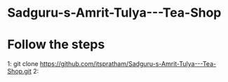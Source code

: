 # Sadguru-s-Amrit-Tulya---Tea-Shop
# Follow the steps

1: git clone https://github.com/itspratham/Sadguru-s-Amrit-Tulya---Tea-Shop.git
2: 
